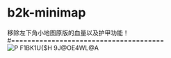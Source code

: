 # b2k-minimap
移除左下角小地图原版的血量以及护甲功能！
#======================================
![P F1BK1U{$H 9J@OE4WL@A](https://user-images.githubusercontent.com/86194394/178126542-5721d4fa-877f-4fce-972e-80a364fecd72.png)
